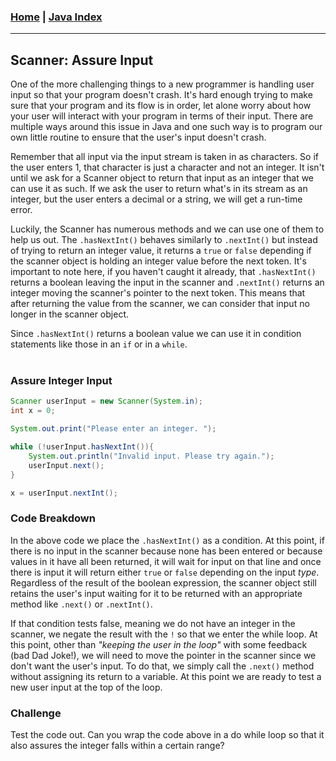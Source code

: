 <!---
layout: page
title: "Scanner Assure Input"
permalink: https://Carreiroa.github.io/ScannerAssureInput/
--->
### [Home](/index) | [Java Index](/JavaIndex)

---

## Scanner: Assure Input

One of the more challenging things to a new programmer is handling user input so that your program doesn't crash. It's hard enough trying to make sure that your program and its flow is in order, let alone worry about how your user will interact with your program in terms of their input. There are multiple ways around this issue in Java and one such way is to program our own little routine to ensure that the user's input doesn't crash.

Remember that all input via the input stream is taken in as characters. So if the user enters 1, that character is just a character and not an integer. It isn't until we ask for a Scanner object to return that input as an integer that we can use it as such. If we ask the user to return what's in its stream as an integer, but the user enters a decimal or a string, we will get a run-time error. 

Luckily, the Scanner has numerous methods and we can use one of them to help us out. The ```.hasNextInt()``` behaves similarly to ```.nextInt()``` but instead of trying to return an integer value, it returns a ```true``` or ```false``` depending if the scanner object is holding an integer value before the next token. It's important to note here, if you haven't caught it already, that ```.hasNextInt()``` returns a boolean leaving the input in the scanner and ```.nextInt()``` returns an integer moving the scanner's pointer to the next token. This means that after returning the value from the scanner, we can consider that input no longer in the scanner object.

Since ```.hasNextInt()``` returns a boolean value we can use it in condition statements like those in an ```if``` or in a ```while```. 
&nbsp; <br>
&nbsp;
### Assure Integer Input
```java
Scanner userInput = new Scanner(System.in);
int x = 0;

System.out.print("Please enter an integer. ");

while (!userInput.hasNextInt()){
	System.out.println("Invalid input. Please try again.");
	userInput.next();
}

x = userInput.nextInt();
```

### Code Breakdown
In the above code we place the ```.hasNextInt()``` as a condition. At this point, if there is no input in the scanner because none has been entered or because values in it have all been returned, it will wait for input on that line and once there is input it will return either ```true``` or ```false``` depending on the input *type*. Regardless of the result of the boolean expression, the scanner object still retains the user's input waiting for it to be returned with an appropriate method like ```.next()``` or ```.nextInt()```.

If that condition tests false, meaning we do not have an integer in the scanner, we negate the result with the ```!``` so that we enter the while loop. At this point, other than *"keeping the user in the loop"* with some feedback (bad Dad Joke!), we will need to move the pointer in the scanner since we don't want the user's input. To do that, we simply call the ```.next()``` method without assigning its return to a variable. At this point we are ready to test a new user input at the top of the loop.


### Challenge
Test the code out. Can you wrap the code above in a do while loop so that it also assures the integer falls within a certain range?